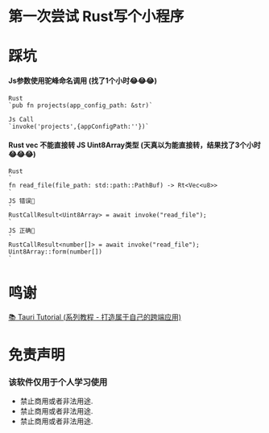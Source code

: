 # 第一次尝试 Rust写个小程序

# 踩坑
#### Js参数使用驼峰命名调用 (找了1个小时😂😂😂)
```
Rust
`pub fn projects(app_config_path: &str)`

Js Call
`invoke('projects',{appConfigPath:''})`
```

#### Rust vec<u8> 不能直接转 JS Uint8Array类型 (天真以为能直接转，结果找了3个小时😂😂😂)
```
Rust
`
fn read_file(file_path: std::path::PathBuf) -> Rt<Vec<u8>>
`
JS 错误🙅
`
RustCallResult<Uint8Array> = await invoke("read_file");
`
JS 正确🙆
`
RustCallResult<number[]> = await invoke("read_file");
Uint8Array::form(number[])
`
```


# 鸣谢
[📚 Tauri Tutorial (系列教程 - 打造属于自己的跨端应用)](https://github.com/lencx/tauri-tutorial)


# 免责声明
### 该软件仅用于个人学习使用
- 禁止商用或者非法用途.
- 禁止商用或者非法用途.
- 禁止商用或者非法用途.